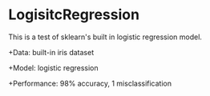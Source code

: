 # LogisitcRegression
This is a test of sklearn's built in logistic regression model.

+Data: built-in iris dataset

+Model: logistic regression

+Performance: 98% accuracy, 1 misclassification